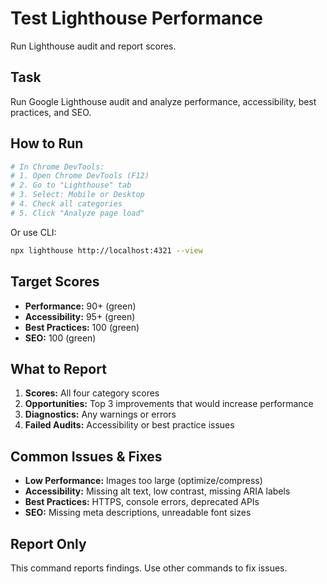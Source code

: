 # Test Lighthouse Performance

Run Lighthouse audit and report scores.

## Task
Run Google Lighthouse audit and analyze performance, accessibility, best practices, and SEO.

## How to Run
```bash
# In Chrome DevTools:
# 1. Open Chrome DevTools (F12)
# 2. Go to "Lighthouse" tab
# 3. Select: Mobile or Desktop
# 4. Check all categories
# 5. Click "Analyze page load"
```

Or use CLI:
```bash
npx lighthouse http://localhost:4321 --view
```

## Target Scores
- **Performance:** 90+ (green)
- **Accessibility:** 95+ (green)
- **Best Practices:** 100 (green)
- **SEO:** 100 (green)

## What to Report
1. **Scores:** All four category scores
2. **Opportunities:** Top 3 improvements that would increase performance
3. **Diagnostics:** Any warnings or errors
4. **Failed Audits:** Accessibility or best practice issues

## Common Issues & Fixes
- **Low Performance:** Images too large (optimize/compress)
- **Accessibility:** Missing alt text, low contrast, missing ARIA labels
- **Best Practices:** HTTPS, console errors, deprecated APIs
- **SEO:** Missing meta descriptions, unreadable font sizes

## Report Only
This command reports findings. Use other commands to fix issues.

